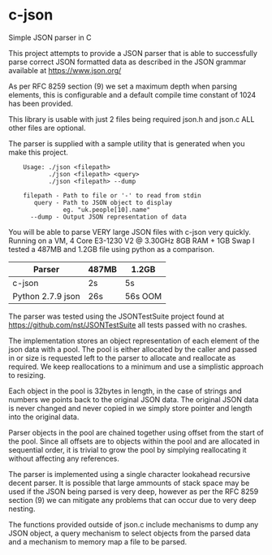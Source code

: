 # c-json
Simple JSON parser in C

This project attempts to provide a JSON parser that is able to 
successfully parse correct JSON formatted data as described in the 
JSON grammar available at https://www.json.org/

As per RFC 8259 section (9) we set a maximum depth when parsing 
elements, this is configurable and a default compile time constant 
of 1024 has been provided.

This library is usable with just 2 files being required json.h and 
json.c ALL other files are optional.

The parser is supplied with a sample utility that is generated
when you make this project.

```
    Usage: ./json <filepath>
           ./json <filepath> <query>
           ./json <filepath> --dump

    filepath - Path to file or '-' to read from stdin
       query - Path to JSON object to display
       	       eg. "uk.people[10].name"
      --dump - Output JSON representation of data
```

You will be able to parse VERY large JSON files with c-json very
quickly. Running on a VM, 4 Core E3-1230 V2 @ 3.30GHz 8GB
RAM + 1GB Swap I tested a 487MB and 1.2GB file using python as
a comparison.

| Parser            | 487MB | 1.2GB   |
| ----------------- | ----- | ------- |
| c-json            | 2s    | 5s      |
| Python 2.7.9 json | 26s   | 56s OOM |

The parser was tested using the JSONTestSuite project found at
https://github.com/nst/JSONTestSuite all tests passed with no
crashes.

The implementation stores an object representation of each element
of the json data with a pool. The pool is either allocated by the
caller and passed in or size is requested left to the parser to
allocate and reallocate as required. We keep reallocations to a
minimum and use a simplistic approach to resizing.

Each object in the pool is 32bytes in length, in the case of strings
and numbers we points back to the original JSON data. The original
JSON data is never changed and never copied in we simply store
pointer and length into the original data.

Parser objects in the pool are chained together using offset from
the start of the pool. Since all offsets are to objects within the
pool and are allocated in sequential order, it is trivial to grow
the pool by simplying reallocating it without affecting any
references.

The parser is implemented using a single character lookahead
recursive decent parser. It is possible that large ammounts of
stack space may be used if the JSON being parsed is very deep,
however as per the RFC 8259 section (9) we can mitigate any
problems that can occur due to very deep nesting.

The functions provided outside of json.c include mechanisms to
dump any JSON object, a query mechanism to select objects from
the parsed data and a mechanism to memory map a file to be parsed.

